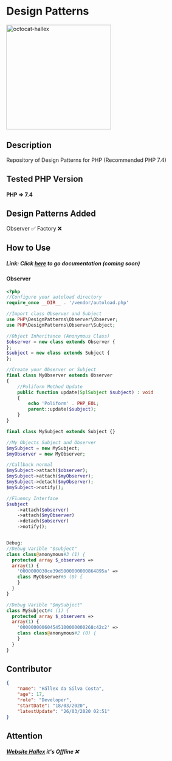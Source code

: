 # Design Patterns

<img src="https://user-images.githubusercontent.com/55293671/77607982-b7a2ca80-6efa-11ea-9c59-d82fba2e34d6.png" width="275" alt="octocat-hallex">

## Description
Repository of Design Patterns for PHP (Recommended PHP 7.4)

## Tested PHP Version
#### PHP => 7.4

## Design Patterns Added
Observer ✅
Factory  ❌

## How to Use
##### Link: Click [here](http://hallex.zapto.org/desgin-patterns-php/) to go documentation (coming soon)
#### Observer
```php
<?php
//Configure your autoload directory
require_once __DIR__ . '/vendor/autoload.php'

//Import class Observer and Subject
use PHP\DesignPatterns\Observer\Observer;
use PHP\DesignPatterns\Observer\Subject;

//Object Inheritance (Anonymous Class)
$observer = new class extends Observer {
};
$subject = new class extends Subject {
};

//Create your Observer or Subject
final class MyObserver extends Observer
{
	//Poliform Method Update
	public function update(SplSubject $subject) : void
	{
		echo 'Poliform' . PHP_EOL;
		parent::update($subject);
	}
}

final class MySubject extends Subject {}

//My Objects Subject and Observer
$mySubject = new MySubject;
$myObserver = new MyObserver;

//Callback normal
$mySubject->attach($observer);
$mySubject->attach($myObserver);
$mySubject->detach($myObserver);
$mySubject->notify();

//Fluency Interface
$subject
	->attach($observer)
	->attach($myObserver)
	->detach($observer)
	->notify();


Debug:
//Debug Varible "$subject"
class class@anonymous#3 (1) {
  protected array $_observers =>
  array(1) {
    '0000000030ce39d5000000000864895a' =>
    class MyObserver#5 (0) {
    }
  }
}

//Debug Varible "$mySubject"
class MySubject#4 (1) {
  protected array $_observers =>
  array(1) {
    '000000000604545100000000268c42c2' =>
    class class@anonymous#2 (0) {
    }
  }
}

```

## Contributor
```json
{
	"name": "Hállex da Silva Costa",
	"age": 17,
	"role": "Developer",
	"startDate": "18/03/2020",
	"latestUpdate": "26/03/2020 02:51"
}
```

## Attention
##### [Website Hallex](http://hallex.zapto.org/) it's Offline ❌
